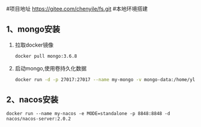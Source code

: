 #项目地址
    https://gitee.com/chenyile/fs.git
#本地环境搭建
## 1、mongo安装

1. 拉取docker镜像

   ```sh
   docker pull mongo:3.6.8
   ```

2. 启动mongo,使用卷持久化数据

   ```sh
   docker run -d -p 27017:27017 --name my-mongo -v mongo-data:/home/ylchen/software/mongo/db mongo:3.6.8
   ```
## 2、nacos安装
    docker run --name my-nacos -e MODE=standalone -p 8848:8848 -d nacos/nacos-server:2.0.2

